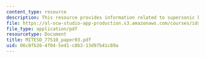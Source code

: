 ```yaml
---
content_type: resource
description: This resource provides information related to supersonic business jet.
file: https://ol-ocw-studio-app-production.s3.amazonaws.com/courses/ids-338j-multidisciplinary-system-design-optimization-spring-2010/06c8fb264f045ed1c8b313d97b41c89a_MITESD_77S10_paper03.pdf
file_type: application/pdf
resourcetype: Document
title: MITESD_77S10_paper03.pdf
uid: 06c8fb26-4f04-5ed1-c8b3-13d97b41c89a
---
```

